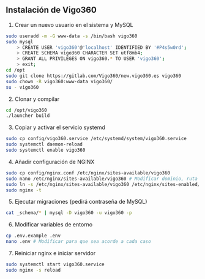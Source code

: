 ## Instalación de Vigo360

1. Crear un nuevo usuario en el sistema y MySQL

```bash
sudo useradd -m -G www-data -s /bin/bash vigo360
sudo mysql
	> CREATE USER 'vigo360'@'localhost' IDENTIFIED BY '#P4s5w0rd';
	> CREATE SCHEMA vigo360 CHARACTER SET utf8mb4;
	> GRANT ALL PRIVILEGES ON vigo360.* TO USER 'vigo360';
	> exit;
cd /opt
sudo git clone https://gitlab.com/Vigo360/new.vigo360.es vigo360
sudo chown -R vigo360:www-data vigo360/
su - vigo360
```

2. Clonar y compilar

```bash
cd /opt/vigo360
./launcher build
```

3. Copiar y activar el servicio systemd

```bash
sudo cp config/vigo360.service /etc/systemd/system/vigo360.service
sudo systemctl daemon-reload
sudo systemctl enable vigo360
```

4. Añadir configuración de NGINX

```bash
sudo cp config/nginx.conf /etc/nginx/sites-available/vigo360
sudo nano /etc/nginx/sites-available/vigo360 # Modificar dominio, ruta a certificados y puerto
sudo ln -s /etc/nginx/sites-available/vigo360 /etc/nginx/sites-enabled/vigo360
sudo nginx -t
```

5. Ejecutar migraciones (pedirá contraseña de MySQL)

```bash
cat _schema/* | mysql -D vigo360 -u vigo360 -p
```

6. Modificar variables de entorno

```bash
cp .env.example .env
nano .env # Modificar para que sea acorde a cada caso
```

7. Reiniciar nginx e iniciar servidor

```bash
sudo systemctl start vigo360.service
sudo nginx -s reload
```
